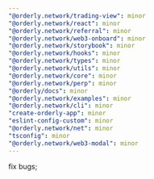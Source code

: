 ```yaml
---
"@orderly.network/trading-view": minor
"@orderly.network/react": minor
"@orderly.network/referral": minor
"@orderly.network/web3-onboard": minor
"@orderly.network/storybook": minor
"@orderly.network/hooks": minor
"@orderly.network/types": minor
"@orderly.network/utils": minor
"@orderly.network/core": minor
"@orderly.network/perp": minor
"@orderly/docs": minor
"@orderly.network/examples": minor
"@orderly.network/cli": minor
"create-orderly-app": minor
"eslint-config-custom": minor
"@orderly.network/net": minor
"tsconfig": minor
"@orderly.network/web3-modal": minor
---
```


fix bugs;
